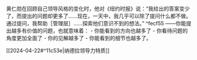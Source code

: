 

黄仁勋在回顾自己领导风格的变化时，他对《纽约时报》说：“我给出的答案变少了，而提出的问题却更多了……现在，一天中，我几乎可以除了提问什么都不做。通过提问，我帮助［管理层］……探索他们意识不到的想法。” ^fecf55
		——你能提出越多有价值的问题，也就意味着：
										- 你能看到的方向也越多了
										- 你看待问题的角度更加全面了
										- 你的见解越多了
										- 你能看到的细节也越多了。

[[2024-04-22#^11c53e|纳德拉领导力特质]]
